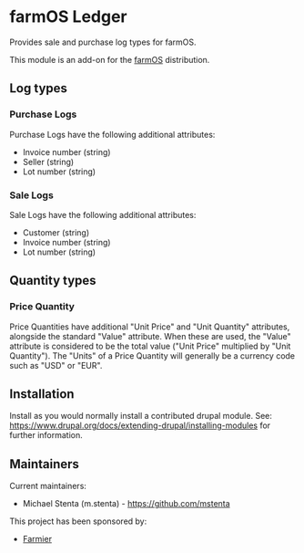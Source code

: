 # farmOS Ledger

Provides sale and purchase log types for farmOS.

This module is an add-on for the [farmOS](http://drupal.org/project/farm)
distribution.

## Log types

### Purchase Logs

Purchase Logs have the following additional attributes:

- Invoice number (string)
- Seller (string)
- Lot number (string)

### Sale Logs

Sale Logs have the following additional attributes:

- Customer (string)
- Invoice number (string)
- Lot number (string)

## Quantity types

### Price Quantity

Price Quantities have additional "Unit Price" and "Unit Quantity" attributes,
alongside the standard "Value" attribute. When these are used, the "Value"
attribute is considered to be the total value ("Unit Price" multiplied by
"Unit Quantity"). The "Units" of a Price Quantity will generally be a
currency code such as "USD" or "EUR".

## Installation

Install as you would normally install a contributed drupal module. See:
https://www.drupal.org/docs/extending-drupal/installing-modules for further
information.

## Maintainers

Current maintainers:
* Michael Stenta (m.stenta) - https://github.com/mstenta

This project has been sponsored by:
* [Farmier](http://farmier.com)
